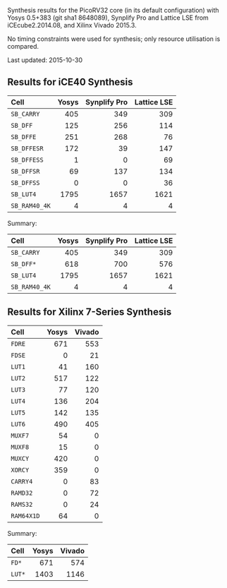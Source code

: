 
Synthesis results for the PicoRV32 core (in its default configuration) with Yosys 0.5+383 (git sha1 8648089), Synplify Pro and Lattice LSE from iCEcube2.2014.08, and Xilinx Vivado 2015.3.

No timing constraints were used for synthesis; only resource utilisation is compared.

Last updated: 2015-10-30


Results for iCE40 Synthesis
---------------------------

| Cell          | Yosys | Synplify Pro | Lattice LSE |
|:--------------|------:|-------------:|------------:|
| `SB_CARRY`    |   405 |          349 |         309 |
| `SB_DFF`      |   125 |          256 |         114 |
| `SB_DFFE`     |   251 |          268 |          76 |
| `SB_DFFESR`   |   172 |           39 |         147 |
| `SB_DFFESS`   |     1 |            0 |          69 |
| `SB_DFFSR`    |    69 |          137 |         134 |
| `SB_DFFSS`    |     0 |            0 |          36 |
| `SB_LUT4`     |  1795 |         1657 |        1621 |
| `SB_RAM40_4K` |     4 |            4 |           4 |

Summary:

| Cell          | Yosys | Synplify Pro | Lattice LSE |
|:--------------|------:|-------------:|------------:|
| `SB_CARRY`    |   405 |          349 |         309 |
| `SB_DFF*`     |   618 |          700 |         576 |
| `SB_LUT4`     |  1795 |         1657 |        1621 |
| `SB_RAM40_4K` |     4 |            4 |           4 |


Results for Xilinx 7-Series Synthesis
-------------------------------------

| Cell        | Yosys | Vivado |
|:------------|------:|-------:|
| `FDRE`      |   671 |    553 |
| `FDSE`      |     0 |     21 |
| `LUT1`      |    41 |    160 |
| `LUT2`      |   517 |    122 |
| `LUT3`      |    77 |    120 |
| `LUT4`      |   136 |    204 |
| `LUT5`      |   142 |    135 |
| `LUT6`      |   490 |    405 |
| `MUXF7`     |    54 |      0 |
| `MUXF8`     |    15 |      0 |
| `MUXCY`     |   420 |      0 |
| `XORCY`     |   359 |      0 |
| `CARRY4`    |     0 |     83 |
| `RAMD32`    |     0 |     72 |
| `RAMS32`    |     0 |     24 |
| `RAM64X1D`  |    64 |      0 |

Summary:

| Cell        | Yosys | Vivado |
|:------------|------:|-------:|
| `FD*`       |   671 |    574 |
| `LUT*`      |  1403 |   1146 |


